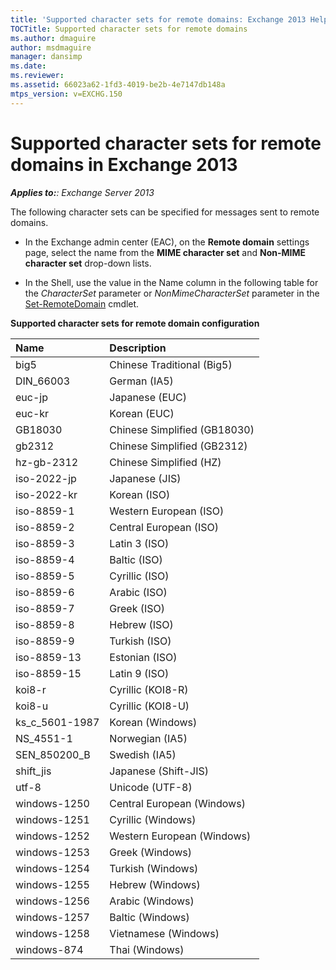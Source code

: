 ```yaml
---
title: 'Supported character sets for remote domains: Exchange 2013 Help'
TOCTitle: Supported character sets for remote domains
ms.author: dmaguire
author: msdmaguire
manager: dansimp
ms.date: 
ms.reviewer: 
ms.assetid: 66023a62-1fd3-4019-be2b-4e7147db148a
mtps_version: v=EXCHG.150
---
```


# Supported character sets for remote domains in Exchange 2013

_**Applies to:**: Exchange Server 2013_

The following character sets can be specified for messages sent to remote domains.

- In the Exchange admin center (EAC), on the **Remote domain** settings page, select the name from the **MIME character set** and **Non-MIME character set** drop-down lists.

- In the Shell, use the value in the Name column in the following table for the _CharacterSet_ parameter or _NonMimeCharacterSet_ parameter in the [Set-RemoteDomain](http://technet.microsoft.com/library/4738bf25-39b8-4433-bd64-1d60252c2832.aspx) cmdlet.

**Supported character sets for remote domain configuration**

|**Name**|**Description**|
|:-----|:-----|
|big5|Chinese Traditional (Big5)|
|DIN_66003|German (IA5)|
|euc-jp|Japanese (EUC)|
|euc-kr|Korean (EUC)|
|GB18030|Chinese Simplified (GB18030)|
|gb2312|Chinese Simplified (GB2312)|
|hz-gb-2312|Chinese Simplified (HZ)|
|iso-2022-jp|Japanese (JIS)|
|iso-2022-kr|Korean (ISO)|
|iso-8859-1|Western European (ISO)|
|iso-8859-2|Central European (ISO)|
|iso-8859-3|Latin 3 (ISO)|
|iso-8859-4|Baltic (ISO)|
|iso-8859-5|Cyrillic (ISO)|
|iso-8859-6|Arabic (ISO)|
|iso-8859-7|Greek (ISO)|
|iso-8859-8|Hebrew (ISO)|
|iso-8859-9|Turkish (ISO)|
|iso-8859-13|Estonian (ISO)|
|iso-8859-15|Latin 9 (ISO)|
|koi8-r|Cyrillic (KOI8-R)|
|koi8-u|Cyrillic (KOI8-U)|
|ks_c_5601-1987|Korean (Windows)|
|NS_4551-1|Norwegian (IA5)|
|SEN_850200_B|Swedish (IA5)|
|shift_jis|Japanese (Shift-JIS)|
|utf-8|Unicode (UTF-8)|
|windows-1250|Central European (Windows)|
|windows-1251|Cyrillic (Windows)|
|windows-1252|Western European (Windows)|
|windows-1253|Greek (Windows)|
|windows-1254|Turkish (Windows)|
|windows-1255|Hebrew (Windows)|
|windows-1256|Arabic (Windows)|
|windows-1257|Baltic (Windows)|
|windows-1258|Vietnamese (Windows)|
|windows-874|Thai (Windows)|
